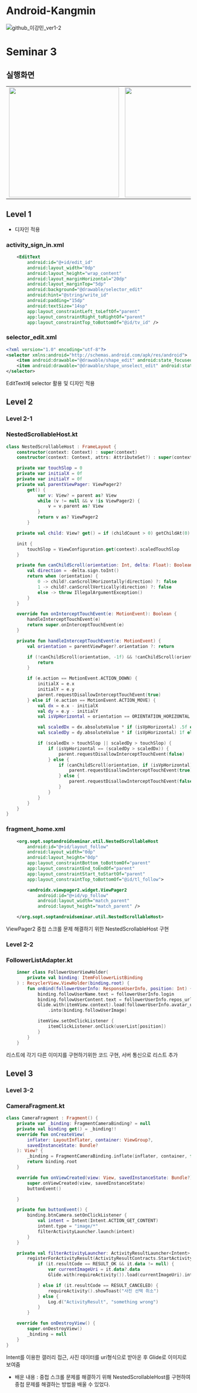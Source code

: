 # Android-Kangmin
![github_이강민_ver1-2](https://user-images.githubusercontent.com/70698151/135753336-a63f05c3-d45e-467f-9c0e-39fcb3f33cca.png)
# Seminar 3
## 실행화면
<table>
    <td><img width="300" src="https://user-images.githubusercontent.com/56147398/139576693-ebca96b2-978c-4dba-b2f6-701fbd3d2bca.gif"></td>
    <td><img width="300" src="https://user-images.githubusercontent.com/56147398/139576718-5cc57742-a9fc-435a-917b-01c74e5ad477.gif"></td>
    <td><img width="300" src="https://user-images.githubusercontent.com/56147398/139576742-20c5b6de-657f-4c1d-b6c7-3a4f2bcf8040.gif"></td>
  </tr>
</table>

## Level 1
- 디자인 적용
### activity_sign_in.xml
```xml
    <EditText
        android:id="@+id/edit_id"
        android:layout_width="0dp"
        android:layout_height="wrap_content"
        android:layout_marginHorizontal="20dp"
        android:layout_marginTop="5dp"
        android:background="@drawable/selector_edit"
        android:hint="@string/write_id"
        android:padding="15dp"
        android:textSize="14sp"
        app:layout_constraintLeft_toLeftOf="parent"
        app:layout_constraintRight_toRightOf="parent"
        app:layout_constraintTop_toBottomOf="@id/tv_id" />
```
### selector_edit.xml
```xml
<?xml version="1.0" encoding="utf-8"?>
<selector xmlns:android="http://schemas.android.com/apk/res/android">
    <item android:drawable="@drawable/shape_edit" android:state_focused="true" />
    <item android:drawable="@drawable/shape_unselect_edit" android:state_focused="false" />
</selector>
```
EditText에 selector 활용 및 디자인 적용

## Level 2
### Level 2-1
### NestedScrollableHost.kt
```kotlin
class NestedScrollableHost : FrameLayout {
    constructor(context: Context) : super(context)
    constructor(context: Context, attrs: AttributeSet?) : super(context, attrs)

    private var touchSlop = 0
    private var initialX = 0f
    private var initialY = 0f
    private val parentViewPager: ViewPager2?
        get() {
            var v: View? = parent as? View
            while (v != null && v !is ViewPager2) {
                v = v.parent as? View
            }
            return v as? ViewPager2
        }

    private val child: View? get() = if (childCount > 0) getChildAt(0) else null

    init {
        touchSlop = ViewConfiguration.get(context).scaledTouchSlop
    }

    private fun canChildScroll(orientation: Int, delta: Float): Boolean {
        val direction = -delta.sign.toInt()
        return when (orientation) {
            0 -> child?.canScrollHorizontally(direction) ?: false
            1 -> child?.canScrollVertically(direction) ?: false
            else -> throw IllegalArgumentException()
        }
    }

    override fun onInterceptTouchEvent(e: MotionEvent): Boolean {
        handleInterceptTouchEvent(e)
        return super.onInterceptTouchEvent(e)
    }

    private fun handleInterceptTouchEvent(e: MotionEvent) {
        val orientation = parentViewPager?.orientation ?: return

        if (!canChildScroll(orientation, -1f) && !canChildScroll(orientation, 1f)) {
            return
        }

        if (e.action == MotionEvent.ACTION_DOWN) {
            initialX = e.x
            initialY = e.y
            parent.requestDisallowInterceptTouchEvent(true)
        } else if (e.action == MotionEvent.ACTION_MOVE) {
            val dx = e.x - initialX
            val dy = e.y - initialY
            val isVpHorizontal = orientation == ORIENTATION_HORIZONTAL

            val scaledDx = dx.absoluteValue * if (isVpHorizontal) .5f else 1f
            val scaledDy = dy.absoluteValue * if (isVpHorizontal) 1f else .5f

            if (scaledDx > touchSlop || scaledDy > touchSlop) {
                if (isVpHorizontal == (scaledDy > scaledDx)) {
                    parent.requestDisallowInterceptTouchEvent(false)
                } else {
                    if (canChildScroll(orientation, if (isVpHorizontal) dx else dy)) {
                        parent.requestDisallowInterceptTouchEvent(true)
                    } else {
                        parent.requestDisallowInterceptTouchEvent(false)
                    }
                }
            }
        }
    }
}
```
### fragment_home.xml
```xml
    <org.sopt.soptandroidseminar.util.NestedScrollableHost
        android:id="@+id/layout_follow"
        android:layout_width="0dp"
        android:layout_height="0dp"
        app:layout_constraintBottom_toBottomOf="parent"
        app:layout_constraintEnd_toEndOf="parent"
        app:layout_constraintStart_toStartOf="parent"
        app:layout_constraintTop_toBottomOf="@id/tl_follow">

        <androidx.viewpager2.widget.ViewPager2
            android:id="@+id/vp_follow"
            android:layout_width="match_parent"
            android:layout_height="match_parent" />

    </org.sopt.soptandroidseminar.util.NestedScrollableHost>
```
ViewPager2 중첩 스크롤 문제 해결하기 위한 NestedScrollableHost 구현
### Level 2-2
### FollowerListAdapter.kt
```kotlin
    inner class FollowerUserViewHolder(
        private val binding: ItemFollowerListBinding
    ) : RecyclerView.ViewHolder(binding.root) {
        fun onBind(followerUserInfo: ResponseUserInfo, position: Int) {
            binding.followUserName.text = followerUserInfo.login
            binding.followUserContent.text = followerUserInfo.repos_url
            Glide.with(itemView.context).load(followerUserInfo.avatar_url).circleCrop()
                .into(binding.followUserImage)

            itemView.setOnClickListener {
                itemClickListener.onClick(userList[position])
            }
        }
    }
```
리스트에 각기 다른 이미지를 구현하기위한 코드 구현, 서버 통신으로 리스트 추가
## Level 3
### Level 3-2
### CameraFragment.kt
```kotlin
class CameraFragment : Fragment() {
    private var _binding: FragmentCameraBinding? = null
    private val binding get() = _binding!!
    override fun onCreateView(
        inflater: LayoutInflater, container: ViewGroup?,
        savedInstanceState: Bundle?
    ): View? {
        _binding = FragmentCameraBinding.inflate(inflater, container, false)
        return binding.root
    }

    override fun onViewCreated(view: View, savedInstanceState: Bundle?) {
        super.onViewCreated(view, savedInstanceState)
        buttonEvent()

    }

    private fun buttonEvent() {
        binding.btnCamera.setOnClickListener {
            val intent = Intent(Intent.ACTION_GET_CONTENT)
            intent.type = "image/*"
            filterActivityLauncher.launch(intent)
        }
    }

    private val filterActivityLauncher: ActivityResultLauncher<Intent> =
        registerForActivityResult(ActivityResultContracts.StartActivityForResult()) {
            if (it.resultCode == RESULT_OK && it.data != null) {
                var currentImageUri = it.data?.data
                Glide.with(requireActivity()).load(currentImageUri).into(binding.imageCamera)

            } else if (it.resultCode == RESULT_CANCELED) {
                requireActivity().showToast("사진 선택 취소")
            } else {
                Log.d("ActivityResult", "something wrong")
            }
        }

    override fun onDestroyView() {
        super.onDestroyView()
        _binding = null
    }
}
```
Intent를 이용한 갤러리 접근, 사진 데이터를 uri형식으로 받아온 후 Glide로 이미지로 보여줌


- 배운 내용 : 중첩 스크롤 문제를 해결하기 위해 NestedScrollableHost를 구현하여 중첩 문제를 해결하는 방법을 배울 수 있었다.
